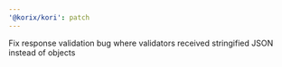 ```yaml
---
'@korix/kori': patch
---
```


Fix response validation bug where validators received stringified JSON instead of objects
